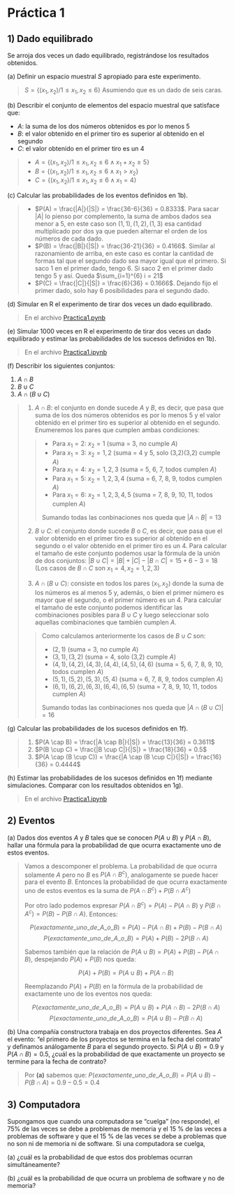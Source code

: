 # Práctica 1

## 1) Dado equilibrado
Se arroja dos veces un dado equilibrado, registrándose los resultados obtenidos.

(a) Definir un espacio muestral $S$ apropiado para este experimento.
  
> $S = \{ (x_1, x_2) / 1\leq x_1,x_2 \leq 6 \}$ Asumiendo que es un dado de seis caras.

(b) Describir el conjunto de elementos del espacio muestral que satisface que:
- $A$: la suma de los dos números obtenidos es por lo menos 5
- $B$: el valor obtenido en el primer tiro es superior al obtenido en el segundo
- $C$: el valor obtenido en el primer tiro es un 4

>- $A = \{ (x_1, x_2) / 1 \leq x_1,x_2 \leq 6 \land x_1+x_2 \geq 5 \}$
>- $B = \{ (x_1, x_2) / 1 \leq x_1,x_2 \leq 6 \land x_1 > x_2 \}$
>- $C = \{ (x_1, x_2) / 1 \leq x_1,x_2 \leq 6 \land x_1 = 4 \}$

(c) Calcular las probabilidades de los eventos definidos en 1b).

>- $P(A) = \frac{|A|}{|S|} = \frac{36-6}{36} = 0.8333$. Para sacar $|A|$ lo pienso por complemento, la suma de ambos dados sea menor a $5$, en este caso son $(1,1), (1,2), (1,3)$ esa cantidad multiplicado por dos ya que pueden alternar el orden de los números de cada dado.  
>- $P(B) = \frac{|B|}{|S|} = \frac{36-21}{36} = 0.4166$. Similar al razonamiento de arriba, en este caso es contar la cantidad de formas tal que el segundo dado sea mayor igual que el primero. Si saco $1$ en el primer dado, tengo $6$. Si saco $2$ en el primer dado tengo $5$ y así. Queda $\sum_{i=1}^{6} i = 21$ 
>- $P(C) = \frac{|C|}{|S|} = \frac{6}{36} = 0.1666$. Dejando fijo el primer dado, solo hay 6 posibilidades para el segundo dado.

(d) Simular en R el experimento de tirar dos veces un dado equilibrado.

>En el archivo [Practica1.pynb](https://github.com/malei-dc/PyE/blob/main/Guia-Ejercicios/Practica1/Practica1.ipynb)

(e) Simular 1000 veces en R el experimento de tirar dos veces un dado equilibrado y estimar las probabilidades de los sucesos definidos en 1b).

>En el archivo [Practica1.ipynb](https://github.com/malei-dc/PyE/blob/main/Guia-Ejercicios/Practica1/Practica1.ipynb)

(f) Describir los siguientes conjuntos:
1. $A \cap B$
2. $B \cup C$
3. $A \cap (B \cup C)$

>1. $A \cap B$: el conjunto en donde sucede $A$ y $B$, es decir, que pasa que suma de los dos números obtenidos es por lo menos 5 y el valor obtenido en el primer tiro es superior al obtenido en el segundo. Enumeremos los pares que cumplen ambas condiciones:
>
>>- Para $x_1=2$: $x_2=1$ (suma = 3, no cumple $A$)
>>- Para $x_1=3$: $x_2=1,2$ (suma = 4 y 5, solo (3,2)(3,2) cumple $A$)
>>- Para $x_1=4$: $x_2=1,2,3$ (suma = 5, 6, 7, todos cumplen $A$)
>>- Para $x_1=5$: $x_2=1,2,3,4$ (suma = 6, 7, 8, 9, todos cumplen $A$)
>>- Para $x_1=6$: $x_2=1,2,3,4,5$ (suma = 7, 8, 9, 10, 11, todos cumplen $A$)
>>
>> Sumando todas las conbinaciones nos queda que $|A \cap B| = 13$
>2. $B \cup C$: el conjunto donde sucede $B$ o $C$, es decir, que pasa que el valor obtenido en el primer tiro es superior al obtenido en el segundo o el valor obtenido en el primer tiro es un 4. Para calcular el tamaño de este conjunto podemos usar la fórmula de la unión de dos conjuntos: $|B \cup C| = |B| + |C| - |B \cap C| = 15 + 6 - 3 = 18$ (Los casos de $B \cap C$ son $x_1 = 4, x_2=1,2,3$)
>
>3. $A \cap (B \cup C)$: consiste en todos los pares $(x_1,x_2)$ donde la suma de los números es al menos 5 y, además, o bien el primer número es mayor que el segundo, o el primer número es un 4. Para calcular el tamaño de este conjunto podemos identificar las combinaciones posibles para $B \cup C$ y luego seleccionar solo aquellas combinaciones que también cumplen $A$.
>> Como calculamos anteriormente los casos de $B \cup C$ son:
>>- $(2,1)$ (suma = 3, no cumple $A$)
>>- $(3,1),(3,2)$ (suma = 4, solo (3,2) cumple $A$) 
>>- $(4,1),(4,2),(4,3),(4,4),(4,5),(4,6)$ (suma = 5, 6, 7, 8, 9, 10, todos cumplen $A$)
>>- $(5,1),(5,2),(5,3),(5,4)$ (suma = 6, 7, 8, 9, todos cumplen $A$)
>>- $(6,1),(6,2),(6,3),(6,4),(6,5)$ (suma = 7, 8, 9, 10, 11, todos cumplen $A$)
>>
>> Sumando todas las conbinaciones nos queda que $|A \cap (B \cup C)| = 16$


(g) Calcular las probabilidades de los sucesos definidos en 1f).

>1. $P(A \cap B) = \frac{|A \cap B|}{|S|} = \frac{13}{36} = 0.3611$
>2. $P(B \cup C) = \frac{|B \cup C|}{|S|} = \frac{18}{36} = 0.5$
>3. $P(A \cap (B \cup C)) = \frac{|A \cap (B \cup C|}{|S|} = \frac{16}{36} = 0.4444$

(h) Estimar las probabilidades de los sucesos definidos en 1f) mediante simulaciones. Comparar con los resultados obtenidos en 1g).

>En el archivo [Practica1.ipynb](https://github.com/malei-dc/PyE/blob/main/Guia-Ejercicios/Practica1/Practica1.ipynb)

## 2) Eventos
(a) Dados dos eventos $A$ y $B$ tales que se conocen $P(A \cup B)$ y $P(A \cap B)$, hallar una fórmula para la probabilidad de que ocurra exactamente uno de estos eventos.

> Vamos a descomponer el problema. La probabilidad de que ocurra solamente $A$ pero no $B$ es $P(A \cap B^c)$, analogamente se puede hacer para el evento $B$. Entonces la probabilidad de que ocurra exactamente uno de estos eventos es la suma de $P(A \cap B^c)+P(B \cap A^c)$ 
>
> Por otro lado podemos expresar $P(A \cap B^c) = P(A) - P(A \cap B)$ y $P(B \cap A^c) = P(B) - P(B \cap A)$. Entonces: 
>
> $$P(exactamente\_ uno \_ de \_ A \_ o \_ B)= P(A) - P(A \cap B) +  P(B) - P(B \cap A)$$ 
> $$P(exactamente\_ uno \_ de \_ A \_ o \_ B)= P(A) +  P(B) - 2P(B \cap A)$$
>
> Sabemos también que la relación de $P(A \cup B) = P(A)+P(B)-P(A\cap B)$, despejando $P(A)+P(B)$ nos queda:
>
> $$P(A)+P(B) = P(A \cup B) +  P(A\cap B)$$
>
> Reemplazando $P(A)+P(B)$ en la fórmula de la probabilidad de exactamente uno de los eventos nos queda:
>
> $$ P(exactamente \_ uno \_ de \_ A \_ o \_ B)= P(A \cup B) +  P(A\cap B) - 2P(B \cap A) $$
> $$ P(exactamente \_ uno \_ de \_ A \_ o \_ B)= P(A \cup B)  - P(B \cap A)$$

(b) Una compañı́a constructora trabaja en dos proyectos diferentes. Sea $A$ el evento: “el primero de los proyectos se termina en la fecha del contrato” y definamos análogamente $B$ para el segundo proyecto. Si $P(A \cup B) = 0.9$ y $P (A \cap B) = 0.5$, ¿cuál es la probabilidad de que exactamente un proyecto se termine para la fecha de contrato?

> Por **(a)** sabemos que: $P(exactamente \_ uno \_ de \_ A \_ o \_B)= P(A \cup B)  - P(B \cap A) = 0.9 - 0.5 = 0.4$

## 3) Computadora
Supongamos que cuando una computadora se “cuelga” (no responde), el 75% de las veces se debe a problemas de memoria y el 15 % de las veces a problemas de software y que el 15 % de las veces se debe a problemas que no son ni de memoria ni de software. Si una computadora se cuelga,

(a) ¿cuál es la probabilidad de que estos dos problemas ocurran simultáneamente?

(b) ¿cuál es la probabilidad de que ocurra un problema de software y no de memoria?

